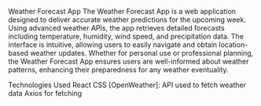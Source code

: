 Weather Forecast App
The Weather Forecast App is a web application designed to deliver accurate weather predictions for the upcoming week. Using advanced weather APIs, the app retrieves detailed forecasts including temperature, humidity, wind speed, and precipitation data. The interface is intuitive, allowing users to easily navigate and obtain location-based weather updates. Whether for personal use or professional planning, the Weather Forecast App ensures users are well-informed about weather patterns, enhancing their preparedness for any weather eventuality.

Technologies Used
React
CSS
[OpenWeather]: API used to fetch weather data
Axios for fetching
